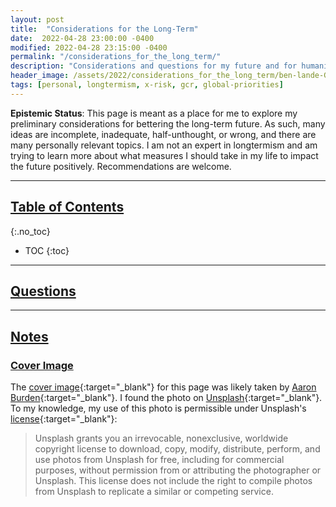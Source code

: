 ```yaml
---
layout: post
title:  "Considerations for the Long-Term"
date:  2022-04-28 23:00:00 -0400
modified: 2022-04-28 23:15:00 -0400
permalink: "/considerations_for_the_long_term/"
description: "Considerations and questions for my future and for humanity's long-term future."
header_image: /assets/2022/considerations_for_the_long_term/ben-lande-G31YgQFOER4-unsplash.jpg 23-26-10-161.jpg
tags: [personal, longtermism, x-risk, gcr, global-priorities]
---
```


__Epistemic Status__: This page is meant as a place for me to explore my preliminary considerations for bettering the long-term future. As such, many ideas are incomplete, inadequate, half-unthought, or wrong, and there are many personally relevant topics. I am not an expert in longtermism and am trying to learn more about what measures I should take in my life to impact the future positively. Recommendations are welcome.

---

## [Table of Contents](#top)
{:.no_toc}
* TOC
{:toc}

---

## [Questions](#questions)



---

## [Notes](#notes)

### [Cover Image](#cover-image)

The [cover image][cover_image]{:target="_blank"} for this page was likely taken by [Aaron Burden][author]{:target="_blank"}. I found the photo on [Unsplash][unsplash]{:target="_blank"}. To my knowledge, my use of this photo is permissible under Unsplash's [license][lic]{:target="_blank"}:
> Unsplash grants you an irrevocable, nonexclusive, worldwide copyright license to download, copy, modify, distribute, perform, and use photos from Unsplash for free, including for commercial purposes, without permission from or attributing the photographer or Unsplash. This license does not include the right to compile photos from Unsplash to replicate a similar or competing service.

[cover_image]: https://unsplash.com/photos/wPy71r8Hi_s "https://unsplash.com/photos/wPy71r8Hi_s"

[author]: https://unsplash.com/@aaronburden "https://unsplash.com/@aaronburden"

[lic]: https://unsplash.com/license "https://unsplash.com/license"

[unsplash]: https://unsplash.com/ "https://unsplash.com/"
